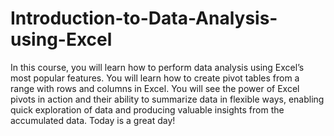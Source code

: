# Introduction-to-Data-Analysis-using-Excel
In this course, you will learn how to perform data analysis using Excel’s most popular features. You will learn how to create pivot tables from a range with rows and columns in Excel. You will see the power of Excel pivots in action and their ability to summarize data in flexible ways, enabling quick exploration of data and producing valuable insights from the accumulated data.
Today is a great day!
